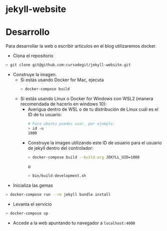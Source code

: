 # jekyll-website


# Desarrollo

Para desarrollar la web o escribir artículos en el blog utilizaremos docker.

* Clona el repositorio
```bash
> git clone git@github.com:cursodegit/jekyll-website.git
```

* Construye la imagen.
  * Si estás usando Docker for Mac, ejecuta
    ```bash
    > docker-compose build
    ```
  * Si estás usando Linux o Docker for Windows con WSL2 (manera recomendada de hacerlo en windows 10):
    * Averigua dentro de WSL o de tu distribución de Linux cuál es el ID de tu usuario:
      ```bash
      # Para ubuntu puedes usar, por ejemplo:
      > id -u
      1000
      ```
    * Construye la imagen utilizando este ID de usuario para el usuario de jekyll dentro del controlador:
      ```bash
      > docker-compose build --build-arg JEKYLL_UID=1000
      ```
      o 
      ```bash
      > bin/build-development.sh
      ```
* Inicializa las gemas
```bash
> docker-compose run --rm jekyll bundle install
```
* Levanta el servicio
```bash
> docker-compose up
```
* Accede a la web apuntando tu navegador a `localhost:4000`
